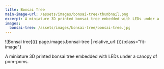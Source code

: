 ```yaml
---
title: Bonsai Tree
main-image-url: /assets/images/bonsai-tree/thumbnail.png
excerpt: A miniature 3D printed bonsai tree embedded with LEDs under a canopy of pom-poms.
images:
  bonsai-tree: /assets/images/bonsai-tree/bonsai-tree.jpg
---
```


![Bonsai tree]({{ page.images.bonsai-tree | relative_url }}){:class="fit-image"}

A miniature 3D printed bonsai tree embedded with LEDs under a canopy of pom-poms.
